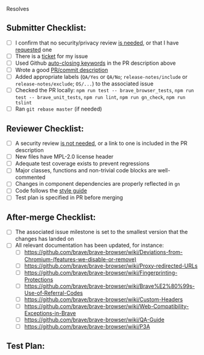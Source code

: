 <!-- Add brave-browser issue bellow that this PR will resolve -->
Resolves 

## Submitter Checklist:

- [ ] I confirm that no security/privacy review [is needed](https://github.com/brave/handbook/blob/master/development/security.md#when-is-a-security-review-needed), or that I have [requested](https://github.com/brave/security/issues/new/choose) one
- [ ] There is a [ticket](https://github.com/brave/brave-browser/issues) for my issue
- [ ] Used Github [auto-closing keywords](https://docs.github.com/en/github/managing-your-work-on-github/linking-a-pull-request-to-an-issue) in the PR description above
- [ ] Wrote a good [PR/commit description](https://google.github.io/eng-practices/review/developer/cl-descriptions.html)
- [ ] Added appropriate labels (`QA/Yes` or `QA/No`; `release-notes/include` or `release-notes/exclude`; `OS/...`) to the associated issue
- [ ] Checked the PR locally: `npm run test -- brave_browser_tests`, `npm run test -- brave_unit_tests`, `npm run lint`, `npm run gn_check`, `npm run tslint`
- [ ] Ran `git rebase master` (if needed)

## Reviewer Checklist:

- [ ] A security review [is not needed](https://github.com/brave/handbook/blob/master/development/security.md#when-is-a-security-review-needed), or a link to one is included in the PR description
- [ ] New files have MPL-2.0 license header
- [ ] Adequate test coverage exists to prevent regressions
- [ ] Major classes, functions and non-trivial code blocks are well-commented
- [ ] Changes in component dependencies are properly reflected in `gn`
- [ ] Code follows the [style guide](https://chromium.googlesource.com/chromium/src/+/HEAD/styleguide/c++/c++.md)
- [ ] Test plan is specified in PR before merging

## After-merge Checklist:

- [ ] The associated issue milestone is set to the smallest version that the
  changes has landed on
- [ ] All relevant documentation has been updated, for instance:
  - [ ] https://github.com/brave/brave-browser/wiki/Deviations-from-Chromium-(features-we-disable-or-remove)
  - [ ] https://github.com/brave/brave-browser/wiki/Proxy-redirected-URLs
  - [ ] https://github.com/brave/brave-browser/wiki/Fingerprinting-Protections
  - [ ] https://github.com/brave/brave-browser/wiki/Brave%E2%80%99s-Use-of-Referral-Codes
  - [ ] https://github.com/brave/brave-browser/wiki/Custom-Headers
  - [ ] https://github.com/brave/brave-browser/wiki/Web-Compatibility-Exceptions-in-Brave
  - [ ] https://github.com/brave/brave-browser/wiki/QA-Guide
  - [ ] https://github.com/brave/brave-browser/wiki/P3A

## Test Plan:

